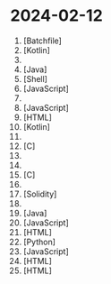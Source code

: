 # 2024-02-12

1. [](https://github.comundefined "An open-source Chinese font derived from Fontworks' Klee One. 一款开源中文字体，基于 FONTWORKS 出品字体 Klee One 衍生。") [Batchfile]
2. [](https://github.comundefined "🥥 A fork of EhViewer, feature requests are not accepted. Forked from https://gitlab.com/NekoInverter/EhViewer") [Kotlin]
3. [](https://github.comundefined "") 
4. [](https://github.comundefined "ehviewer，用爱发电，快乐前行") [Java]
5. [](https://github.comundefined "程序员在家做饭方法指南。Programmer's guide about how to cook at home (Simplified Chinese only).") [Shell]
6. [](https://github.comundefined "TVBox开源版,盒子软件分享") [JavaScript]
7. [](https://github.comundefined "🐋蓝鲸直播源-长期维护的电视直播源接口、TVBox、Pluto Player、猫影视TV、IPTV、BIUBIU TV、IPTV源、直播源、源享家、蓝鲸直播源、等影视及m3u8播放器通用接口都可观看") 
8. [](https://github.comundefined "PT 助手 Plus，为 Microsoft Edge、Google Chrome、Firefox 浏览器插件（Web Extensions），主要用于辅助下载 PT 站的种子。") [JavaScript]
9. [](https://github.comundefined "每日分享免费节点,免费机场,ssr节点,v2ray节点,v2ray订阅,clash节点,clash订阅,shadowrocket订阅,Quantumult X订阅,Clash .NET订阅,小火箭节点,小猫咪节点,免费翻墙,免费科学上网,免费梯子,免费trojan节点,蓝灯,谷歌商店,翻墙梯子,安卓VPN,iphone翻墙节点,iphone vpn,节点分享,免费SSR,蓝灯,谷歌商店,V2ary免费节点,代理,proxy代理科学上网,TG代理,电报代理,Telegram代理,翻墙软件,破解VPN,机场推荐,节点订阅,chatgpt节点,chatgpt机场,chatgpt代理") [HTML]
10. [](https://github.comundefined "这是一个Android系统TTS应用，内置微软演示接口，可自定义HTTP请求，可导入其他本地TTS引擎，以及根据中文双引号的简单旁白/对话识别朗读 ，还有自动重试，备用配置，文本替换等更多功能。") [Kotlin]
11. [](https://github.comundefined "🚀 免费订阅地址，🚀 免费节点，🚀 6小时更新一次，共享节点，节点质量高可用，完全免费。免费clash订阅地址，免费翻墙、免费科学上网、免费梯子、免费ss/v2ray/trojan节点、谷歌商店、翻墙梯子。注意：目前进入官网需开启代理。") 
12. [](https://github.comundefined "A local DNS server to obtain the fastest website IP for the best Internet experience, support DoT, DoH. 一个本地DNS服务器，获取最快的网站IP，获得最佳上网体验，支持DoH，DoT。") [C]
13. [](https://github.comundefined "免费机场公益机场收集/免费vpn-定时更新") 
14. [](https://github.comundefined "Quantumult X 新手入门教程") 
15. [](https://github.comundefined "Lean's LEDE source") [C]
16. [](https://github.comundefined "sing-box 配置示例") 
17. [](https://github.comundefined "我最近在重新学solidity，巩固一下细节，也写一个“WTF Solidity极简入门”，供小白们使用，每周更新1-3讲。Now supports English! 官网: https://wtf.academy") [Solidity]
18. [](https://github.comundefined "跑路机场名单收集（2020-2023），欢迎投稿。") 
19. [](https://github.comundefined "强大易用的开源建站工具。") [Java]
20. [](https://github.comundefined "FongMi影视和tvbox配置文件，如果喜欢，请Fork自用。使用前请仔细阅读仓库说明，一旦使用将被视为你已了解。") [JavaScript]
21. [](https://github.comundefined "") [HTML]
22. [](https://github.comundefined "🚩 自动更新域名解析到本机IP(支持dnspod,阿里DNS,CloudFlare,华为云,DNSCOM...)") [Python]
23. [](https://github.comundefined "🤖一个基于OpenAi ChatGPT + WeChaty 实现的微信机器人 ，可以用来帮助你自动回复微信消息，或者管理微信群/好友，检测僵尸粉等...") [JavaScript]
24. [](https://github.comundefined "正义之怒Wotr主角BD搜集") [HTML]
25. [](https://github.comundefined "开拓者-正义之怒的剧情队友的强力Build收集") [HTML]
